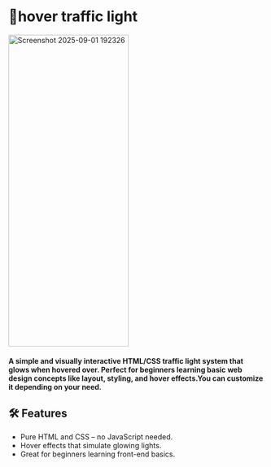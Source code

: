 # 🚦hover traffic light

<img width="236" height="613" alt="Screenshot 2025-09-01 192326" src="https://github.com/user-attachments/assets/dce0b027-0571-46b6-b8dd-0b64772a7ec6" />

#### A simple and visually interactive HTML/CSS traffic light system that glows when hovered over. Perfect for beginners learning basic web design concepts like layout, styling, and hover effects.You can customize it depending on your need.

## 🛠️ Features

- Pure HTML and CSS – no JavaScript needed.
- Hover effects that simulate glowing lights.
- Great for beginners learning front-end basics.
